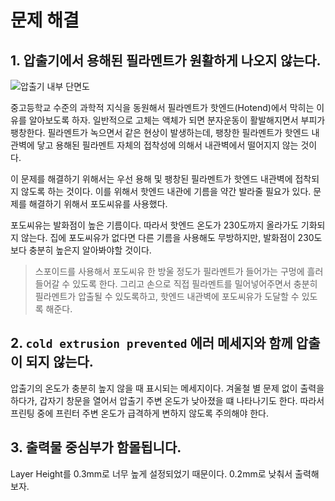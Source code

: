 # 문제 해결

## 1. 압출기에서 용해된 필라멘트가 원활하게 나오지 않는다.

![압출기 내부 단면도](http://reprap.org/mediawiki/images/f/fc/Extruder_lemio.svg)

중고등학교 수준의 과학적 지식을 동원해서 필라멘트가 핫엔드(Hotend)에서 막히는 이유를 알아보도록 하자. 일반적으로 고체는 액체가 되면 분자운동이 활발해지면서 부피가 팽창한다. 필라멘트가 녹으면서 같은 현상이 발생하는데, 팽창한 필라멘트가 핫엔드 내관벽에 닿고 용해된 필라멘트 자체의 접착성에 의해서 내관벽에서 떨어지지 않는 것이다.

이 문제를 해결하기 위해서는 우선 용해 및 팽창된 필라멘트가 핫엔드 내관벽에 접착되지 않도록 하는 것이다. 이를 위해서 핫엔드 내관에 기름을 약간 발라줄 필요가 있다. 문제를 해결하기 위해서 포도씨유를 사용했다.

포도씨유는 발화점이 높은 기름이다. 따라서 핫엔드 온도가 230도까지 올라가도 기화되지 않는다. 집에 포도씨유가 없다면 다른 기름을 사용해도 무방하지만, 발화점이 230도보다 충분히 높은지 알아봐야할 것이다.

> 스포이드를 사용해서 포도씨유 한 방울 정도가 필라멘트가 들어가는 구멍에 흘러 들어갈 수 있도록 한다. 그리고 손으로 직접 필라멘트를 밀어넣어주면서 충분히 필라멘트가 압출될 수 있도록하고, 핫엔드 내관벽에 포도씨유가 도달할 수 있도록 해준다.

## 2. `cold extrusion prevented` 에러 메세지와 함께 압출이 되지 않는다.

압출기의 온도가 충분히 높지 않을 때 표시되는 메세지이다. 겨울철 별 문제 없이 출력을 하다가, 갑자기 창문을 열어서 압출기 주변 온도가 낮아졌을 떄 나타나기도 한다. 따라서 프린팅 중에 프린터 주변 온도가 급격하게 변하지 않도록 주의해야 한다.


## 3. 출력물 중심부가 함몰됩니다.

Layer Height를 0.3mm로 너무 높게 설정되었기 때문이다. 0.2mm로 낮춰서 출력해보자.

